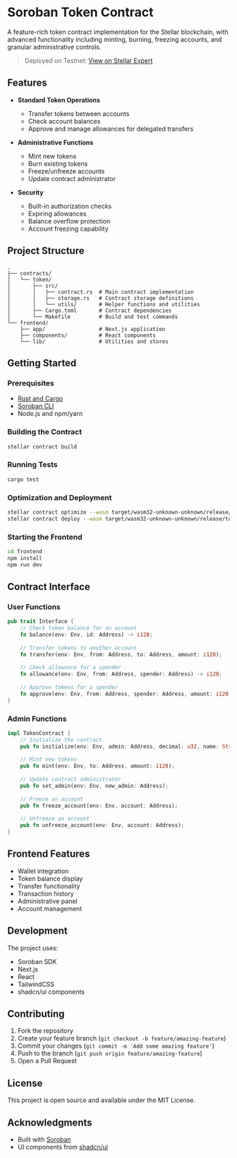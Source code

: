 # Soroban Token Contract

A feature-rich token contract implementation for the Stellar blockchain, with advanced functionality including minting, burning, freezing accounts, and granular administrative controls.

> Deployed on Testnet: [View on Stellar Expert](https://stellar.expert/explorer/testnet/contract/CAVRFSIJH2TKGS72XBIR4QKN24ZH6UJ4H7IWLSCKQWTPFMVAJMDESSRI)

## Features

- **Standard Token Operations**
  - Transfer tokens between accounts
  - Check account balances
  - Approve and manage allowances for delegated transfers

- **Administrative Functions**
  - Mint new tokens
  - Burn existing tokens
  - Freeze/unfreeze accounts
  - Update contract administrator

- **Security**
  - Built-in authorization checks
  - Expiring allowances
  - Balance overflow protection
  - Account freezing capability

## Project Structure

```plaintext
.
├── contracts/
│   └── token/
│       ├── src/
│       │   ├── contract.rs  # Main contract implementation
│       │   ├── storage.rs   # Contract storage definitions
│       │   └── utils/       # Helper functions and utilities
│       ├── Cargo.toml       # Contract dependencies
│       └── Makefile         # Build and test commands
└── frontend/
    ├── app/                 # Next.js application
    ├── components/          # React components
    └── lib/                 # Utilities and stores
```

## Getting Started

### Prerequisites

- [Rust and Cargo](https://www.rust-lang.org/tools/install)
- [Soroban CLI](https://developers.stellar.org/docs/build/smart-contracts/getting-started/setup)
- Node.js and npm/yarn

### Building the Contract

```bash
stellar contract build
```

### Running Tests

```bash
cargo test
```

### Optimization and Deployment

```bash
stellar contract optimize --wasm target/wasm32-unknown-unknown/release/token.wasm
stellar contract deploy --wasm target/wasm32-unknown-unknown/release/token.optimized.wasm --source alice --network testnet --alias token
```

### Starting the Frontend

```bash
cd frontend
npm install
npm run dev
```

## Contract Interface

### User Functions

```rust
pub trait Interface {
    // Check token balance for an account
    fn balance(env: Env, id: Address) -> i128;
    
    // Transfer tokens to another account
    fn transfer(env: Env, from: Address, to: Address, amount: i128);
    
    // Check allowance for a spender
    fn allowance(env: Env, from: Address, spender: Address) -> i128;
    
    // Approve tokens for a spender
    fn approve(env: Env, from: Address, spender: Address, amount: i128, expiration_ledger: u32);
}
```

### Admin Functions

```rust
impl TokenContract {
    // Initialize the contract
    pub fn initialize(env: Env, admin: Address, decimal: u32, name: String, symbol: String);
    
    // Mint new tokens
    pub fn mint(env: Env, to: Address, amount: i128);
    
    // Update contract administrator
    pub fn set_admin(env: Env, new_admin: Address);
    
    // Freeze an account
    pub fn freeze_account(env: Env, account: Address);
    
    // Unfreeze an account
    pub fn unfreeze_account(env: Env, account: Address);
}
```

## Frontend Features

- Wallet integration
- Token balance display
- Transfer functionality
- Transaction history
- Administrative panel
- Account management

## Development

The project uses:

- Soroban SDK
- Next.js
- React
- TailwindCSS
- shadcn/ui components

## Contributing

1. Fork the repository
2. Create your feature branch (`git checkout -b feature/amazing-feature`)
3. Commit your changes (`git commit -m 'Add some amazing feature'`)
4. Push to the branch (`git push origin feature/amazing-feature`)
5. Open a Pull Request

## License

This project is open source and available under the MIT License.

## Acknowledgments

- Built with [Soroban](https://developers.stellar.org/)
- UI components from [shadcn/ui](https://ui.shadcn.com/)
